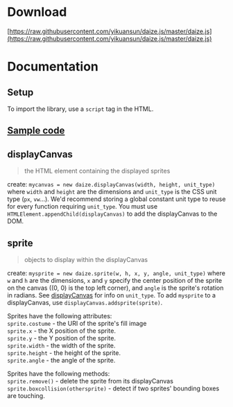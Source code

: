 # Download
[https://raw.githubusercontent.com/yikuansun/daize.js/master/daize.js](https://raw.githubusercontent.com/yikuansun/daize.js/master/daize.js)

# Documentation

## Setup
To import the library, use a `script` tag in the HTML.

## [Sample code](test/code.js)

## displayCanvas
> the HTML element containing the displayed sprites

create: `mycanvas = new daize.displayCanvas(width, height, unit_type)` where `width` and `height` are the dimensions and `unit_type` is the CSS unit type (`px`, `vw`...). We'd recommend storing a global constant unit type to reuse for every function requiring `unit_type`. You must use `HTMLElement.appendChild(displayCanvas)` to add the displayCanvas to the DOM.

## sprite
> objects to display within the displayCanvas

create: `mysprite = new daize.sprite(w, h, x, y, angle, unit_type)` where `w` and `h` are the dimensions, `x` and `y` specify the center position of the sprite on the canvas ((0, 0) is the top left corner), and `angle` is the sprite's rotation in radians. See [displayCanvas](#displayCanvas) for info on `unit_type`. To add `mysprite` to a displayCanvas, use `displayCanvas.addsprite(sprite)`.
  
Sprites have the following attributes:  
`sprite.costume` - the URI of the sprite's fill image  
`sprite.x` - the X position of the sprite.  
`sprite.y` - the Y position of the sprite.  
`sprite.width` - the width of the sprite.  
`sprite.height` - the height of the sprite.  
`sprite.angle` - the angle of the sprite.  
  
Sprites have the following methods:  
`sprite.remove()` - delete the sprite from its displayCanvas  
`sprite.boxcollision(othersprite)` - detect if two sprites' bounding boxes are touching.  